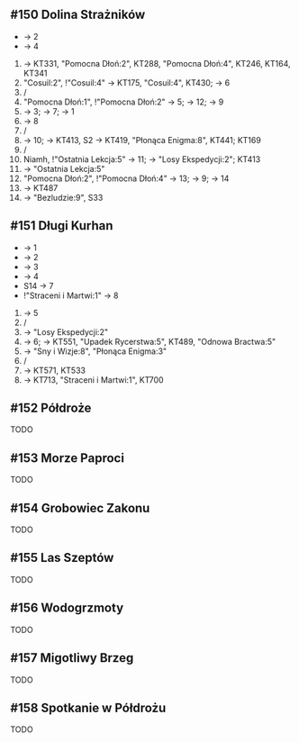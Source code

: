 ## #150 Dolina Strażników
* -> 2
* -> 4

1. -> KT331, "Pomocna Dłoń:2", KT288, "Pomocna Dłoń:4", KT246, KT164, KT341
2. "Cosuil:2", !"Cosuil:4" -> KT175, "Cosuil:4", KT430; -> 6
3. /
4. "Pomocna Dłoń:1", !"Pomocna Dłoń:2" -> 5; -> 12; -> 9
5. -> 3; -> 7; -> 1
6. -> 8
7. /
8. -> 10; -> KT413, S2 -> KT419, "Płonąca Enigma:8", KT441; KT169
9. /
10. Niamh, !"Ostatnia Lekcja:5" -> 11; -> "Losy Ekspedycji:2"; KT413
11. -> "Ostatnia Lekcja:5"
12. "Pomocna Dłoń:2", !"Pomocna Dłoń:4" -> 13; -> 9; -> 14
13. -> KT487
14. -> "Bezludzie:9", S33

## #151 Długi Kurhan
* -> 1
* -> 2
* -> 3
* -> 4
* S14 -> 7
* !"Straceni i Martwi:1" -> 8

1. -> 5
2. /
3. -> "Losy Ekspedycji:2"
4. -> 6; -> KT551, "Upadek Rycerstwa:5", KT489, "Odnowa Bractwa:5"
5. -> "Sny i Wizje:8", "Płonąca Enigma:3"
6. /
7. -> KT571, KT533
8. -> KT713, "Straceni i Martwi:1", KT700

## #152 Półdroże
TODO

## #153 Morze Paproci
TODO

## #154 Grobowiec Zakonu
TODO

## #155 Las Szeptów
TODO

## #156 Wodogrzmoty
TODO

## #157 Migotliwy Brzeg
TODO

## #158 Spotkanie w Półdrożu
TODO
